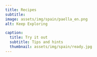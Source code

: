```yaml
---
title: Recipes
subtitle: 
image: assets/img/spain/paella_en.png
alt: Keep Exploring

caption:
  title: Try it out
  subtitle: Tips and hints
  thumbnail: assets/img/spain/ready.jpg
---
```



